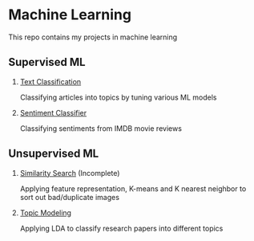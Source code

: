 # Machine Learning

This repo contains my projects in machine learning

## Supervised ML

1. [Text Classification](https://github.com/tung2921/Text-Classification/tree/a4072797e4553e992184e42ea920bf6a930a6a8c)

	Classifying articles into topics by tuning various ML models
	
2. [Sentiment Classifier](https://github.com/tung2921/Sentiment-Classifier/tree/a8495ed6870b132bbb62d048a8adb02445332d45)
	
	Classifying sentiments from IMDB movie reviews

## Unsupervised ML

1. [Similarity Search](https://github.com/tung2921/Similarity-Search) (Incomplete)
	
	Applying feature representation, K-means and K nearest neighbor to sort out bad/duplicate images
	
2. [Topic Modeling](https://github.com/tung2921/Topic_Modeling/tree/05dc62e236f51b6e6b0657be26d71f3600042deb) 

	Applying LDA to classify research papers into different topics